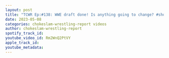 ```yaml
---
layout: post
title: "TCWR Ep:#138: WWE draft done! Is anything going to change? #shorts"
date: 2023-05-08
categories: chokeslam-wrestling-report videos
author: chokeslam-wrestling-report
spotify_track_id: 
youtube_video_id: Rm2WnQ2PtVY
apple_track_id: 
youtube_metadata: 
---
```

